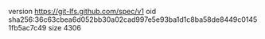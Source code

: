 version https://git-lfs.github.com/spec/v1
oid sha256:36c63cbea6d052bb30a02cad997e5e93ba1d1c8ba58de8449c01451fb5ac7c49
size 4306
